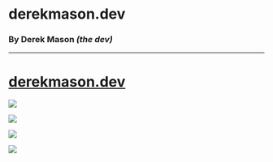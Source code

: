 
# derekmason.dev
### By Derek Mason _(the dev)_

---

# [derekmason.dev](https://www.derekmason.dev/)

![](https://github-profile-summary-cards.vercel.app/api/cards/profile-details?username=3derekmason&theme=vue)

![](https://github-readme-streak-stats.herokuapp.com/?user=3derekmason)

![](https://github-readme-stats.vercel.app/api?username=3derekmason)

![](https://hits.seeyoufarm.com/api/count/incr/badge.svg?url=https%3A%2F%2Fgithub.com%2F3derekmason1212%2Fhit-counter)

